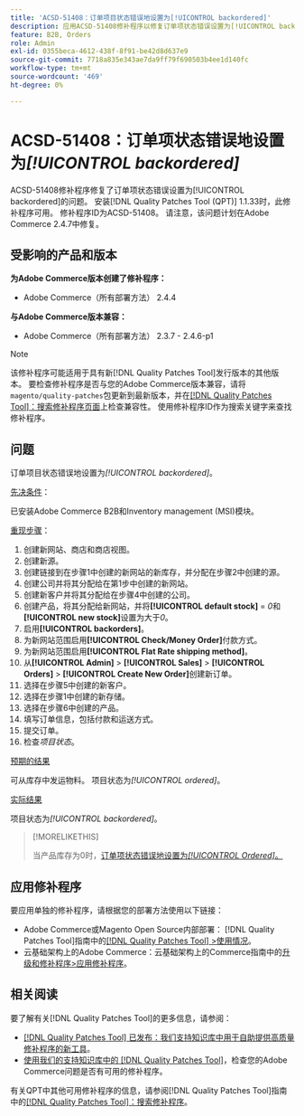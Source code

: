 ```yaml
---
title: 'ACSD-51408：订单项目状态错误地设置为[!UICONTROL backordered]'
description: 应用ACSD-51408修补程序以修复订单项状态错误设置为[!UICONTROL backordered]的Adobe Commerce问题。
feature: B2B, Orders
role: Admin
exl-id: 0355beca-4612-438f-8f91-be42d8d637e9
source-git-commit: 7718a835e343ae7da9ff79f690503b4ee1d140fc
workflow-type: tm+mt
source-wordcount: '469'
ht-degree: 0%

---
```


# ACSD-51408：订单项状态错误地设置为&#x200B;*[!UICONTROL backordered]*

ACSD-51408修补程序修复了订单项状态错误设置为[!UICONTROL backordered]的问题。 安装[!DNL Quality Patches Tool (QPT)] 1.1.33时，此修补程序可用。 修补程序ID为ACSD-51408。 请注意，该问题计划在Adobe Commerce 2.4.7中修复。

## 受影响的产品和版本

**为Adobe Commerce版本创建了修补程序：**

* Adobe Commerce（所有部署方法） 2.4.4

**与Adobe Commerce版本兼容：**

* Adobe Commerce（所有部署方法） 2.3.7 - 2.4.6-p1

>[!NOTE]
>
>该修补程序可能适用于具有新[!DNL Quality Patches Tool]发行版本的其他版本。 要检查修补程序是否与您的Adobe Commerce版本兼容，请将`magento/quality-patches`包更新到最新版本，并在[[!DNL Quality Patches Tool]：搜索修补程序页面](https://experienceleague.adobe.com/tools/commerce-quality-patches/index.html)上检查兼容性。 使用修补程序ID作为搜索关键字来查找修补程序。

## 问题

订单项目状态错误地设置为&#x200B;*[!UICONTROL backordered]*。

<u>先决条件</u>：

已安装Adobe Commerce B2B和Inventory management (MSI)模块。

<u>重现步骤</u>：

1. 创建新网站、商店和商店视图。
1. 创建新源。
1. 创建链接到在步骤1中创建的新网站的新库存，并分配在步骤2中创建的源。
1. 创建公司并将其分配给在第1步中创建的新网站。
1. 创建新客户并将其分配给在步骤4中创建的公司。
1. 创建产品，将其分配给新网站，并将&#x200B;**[!UICONTROL default stock]** = *0*&#x200B;和&#x200B;**[!UICONTROL new stock]**&#x200B;设置为大于&#x200B;*0*。
1. 启用&#x200B;**[!UICONTROL backorders]**。
1. 为新网站范围启用&#x200B;**[!UICONTROL Check/Money Order]**&#x200B;付款方式。
1. 为新网站范围启用&#x200B;**[!UICONTROL Flat Rate shipping method]**。
1. 从&#x200B;**[!UICONTROL Admin]** > **[!UICONTROL Sales]** > **[!UICONTROL Orders]** > **[!UICONTROL Create New Order]**&#x200B;创建新订单。
1. 选择在步骤5中创建的新客户。
1. 选择在步骤1中创建的新存储。
1. 选择在步骤6中创建的产品。
1. 填写订单信息，包括付款和运送方式。
1. 提交订单。
1. 检查&#x200B;*项目状态*。

<u>预期的结果</u>

可从库存中发运物料。 项目状态为&#x200B;*[!UICONTROL ordered]*。

<u>实际结果</u>

项目状态为&#x200B;*[!UICONTROL backordered]*。

>[!MORELIKETHIS]
>
>当产品库存为0时，[订单项状态错误地设置为&#x200B;*[!UICONTROL Ordered]*。](/help/support-tools/patches-available-in-qpt-tool/v1-1-33/acsd-51735-order-item-status-incorrectly-set.md)

## 应用修补程序

要应用单独的修补程序，请根据您的部署方法使用以下链接：

* Adobe Commerce或Magento Open Source内部部署： [!DNL Quality Patches Tool]指南中的[[!DNL Quality Patches Tool] >使用情况](https://experienceleague.adobe.com/docs/commerce-operations/tools/quality-patches-tool/usage.html)。
* 云基础架构上的Adobe Commerce：云基础架构上的Commerce指南中的[升级和修补程序>应用修补程序](https://experienceleague.adobe.com/docs/commerce-cloud-service/user-guide/develop/upgrade/apply-patches.html)。

## 相关阅读

要了解有关[!DNL Quality Patches Tool]的更多信息，请参阅：

* [[!DNL Quality Patches Tool] 已发布：我们支持知识库中用于自助提供高质量修补程序的新工具](/help/announcements/adobe-commerce-announcements/magento-quality-patches-released-new-tool-to-self-serve-quality-patches.md)。
* [使用我们的支持知识库中的 [!DNL Quality Patches Tool]](/help/support-tools/patches-available-in-qpt-tool/check-patch-for-magento-issue-with-magento-quality-patches.md)，检查您的Adobe Commerce问题是否有可用的修补程序。

有关QPT中其他可用修补程序的信息，请参阅[!DNL Quality Patches Tool]指南中的[[!DNL Quality Patches Tool]：搜索修补程序](https://experienceleague.adobe.com/tools/commerce-quality-patches/index.html)。
